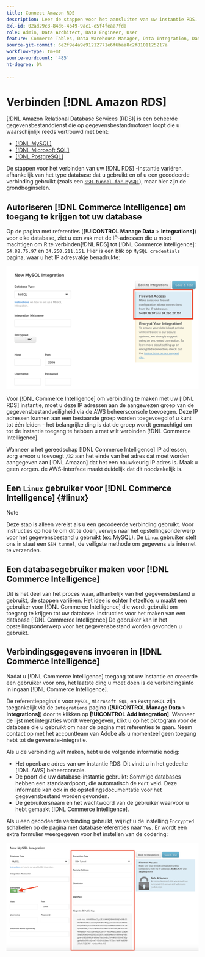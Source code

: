 ```yaml
---
title: Connect Amazon RDS
description: Leer de stappen voor het aansluiten van uw instantie RDS.
exl-id: 02ad29c8-84d6-4b49-9ac1-e5f4feaa7fda
role: Admin, Data Architect, Data Engineer, User
feature: Commerce Tables, Data Warehouse Manager, Data Integration, Data Import/Export
source-git-commit: 6e2f9e4a9e91212771e6f6baa8c2f8101125217a
workflow-type: tm+mt
source-wordcount: '485'
ht-degree: 0%

---
```


# Verbinden [!DNL Amazon RDS]

[!DNL Amazon Relational Database Services (RDS)] is een beheerde gegevensbestanddienst die op gegevensbestandmotoren loopt die u waarschijnlijk reeds vertrouwd met bent:

* [[!DNL MySQL]](../integrations/mysql-via-a-direct-connection.md)
* [[!DNL Microsoft SQL]](../integrations/microsoft-sql-server.md)
* [[!DNL PostgreSQL]](../integrations/postgresql.md)

De stappen voor het verbinden van uw [!DNL RDS] -instantie variëren, afhankelijk van het type database dat u gebruikt en of u een gecodeerde verbinding gebruikt (zoals een [`SSH tunnel for MySQL`](../integrations/mysql-via-ssh-tunnel.md)), maar hier zijn de grondbeginselen.

## Autoriseren [!DNL Commerce Intelligence] om toegang te krijgen tot uw database

Op de pagina met referenties (**[!UICONTROL Manage Data** > **Integrations]**) voor elke database, ziet u een vak met de IP-adressen die u moet machtigen om R te verbinden[!DNL RDS] tot [!DNL Commerce Intelligence]: `54.88.76.97` en `34.250.211.151`. Hier is een blik op `MySQL credentials` pagina, waar u het IP adresvakje benadrukte:

![](../../../assets/RDS_IP.png)

Voor [!DNL Commerce Intelligence] om verbinding te maken met uw [!DNL RDS] instantie, moet u deze IP adressen aan de aangewezen groep van de gegevensbestandveiligheid via de AWS beheersconsole toevoegen. Deze IP adressen kunnen aan een bestaande groep worden toegevoegd of u kunt tot één leiden - het belangrijke ding is dat de groep wordt gemachtigd om tot de instantie toegang te hebben u met wilt verbinden [!DNL Commerce Intelligence].

Wanneer u het gereedschap [!DNL Commerce Intelligence] IP adressen, zorg ervoor u toevoegt `/32` aan het einde van het adres dat moet worden aangegeven aan [!DNL Amazon] dat het een nauwkeurig IP adres is. Maak u geen zorgen. de AWS-interface maakt duidelijk dat dit noodzakelijk is.

## Een `Linux` gebruiker voor [!DNL Commerce Intelligence] {#linux}

>[!NOTE]
>
>Deze stap is alleen vereist als u een gecodeerde verbinding gebruikt. Voor instructies op hoe te om dit te doen, verwijs naar het opstellingsonderwerp voor het gegevensbestand u gebruikt (ex: MySQL). De `Linux` gebruiker stelt ons in staat een `SSH tunnel`, de veiligste methode om gegevens via internet te verzenden.

## Een databasegebruiker maken voor [!DNL Commerce Intelligence]

Dit is het deel van het proces waar, afhankelijk van het gegevensbestand u gebruikt, de stappen variëren. Het idee is echter hetzelfde: u maakt een gebruiker voor [!DNL Commerce Intelligence] die wordt gebruikt om toegang te krijgen tot uw database. Instructies voor het maken van een database [!DNL Commerce Intelligence] De gebruiker kan in het opstellingsonderwerp voor het gegevensbestand worden gevonden u gebruikt.

## Verbindingsgegevens invoeren in [!DNL Commerce Intelligence]

Nadat u [!DNL Commerce Intelligence] toegang tot uw instantie en creeerde een gebruiker voor ons, het laatste ding u moet doen is de verbindingsinfo in ingaan [!DNL Commerce Intelligence].

De referentiepagina&#39;s voor `MySQL`, `Microsoft SQL`, en `PostgreSQL` zijn toegankelijk via de `Integrations` pagina (**[!UICONTROL Manage Data** > **Integrations]**) door te klikken op **[!UICONTROL Add Integration]**. Wanneer de lijst met integraties wordt weergegeven, klikt u op het pictogram voor de database die u gebruikt om naar de pagina met referenties te gaan. Neem contact op met het accountteam van Adobe als u momenteel geen toegang hebt tot de gewenste-integratie.

Als u de verbinding wilt maken, hebt u de volgende informatie nodig:

* Het openbare adres van uw instantie RDS: Dit vindt u in het gedeelte [!DNL AWS] beheerconsole.
* De poort die uw database-instantie gebruikt: Sommige databases hebben een standaardpoort, die automatisch de `Port` veld. Deze informatie kan ook in de opstellingsdocumentatie voor het gegevensbestand worden gevonden.
* De gebruikersnaam en het wachtwoord van de gebruiker waarvoor u hebt gemaakt [!DNL Commerce Intelligence].

Als u een gecodeerde verbinding gebruikt, wijzigt u de instelling `Encrypted` schakelen op de pagina met databasereferenties naar `Yes`. Er wordt een extra formulier weergegeven voor het instellen van de codering:

![](../../../assets/sql-integration-encrypted-yes.png)


